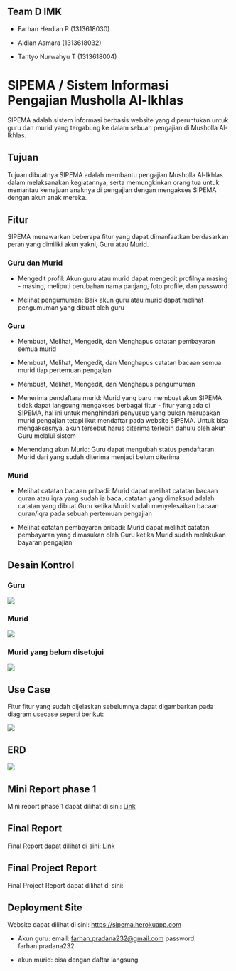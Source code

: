## Team D IMK

- Farhan Herdian P (1313618030)

- Aldian Asmara (1313618032)

- Tantyo Nurwahyu T (1313618004)

# SIPEMA / Sistem Informasi Pengajian Musholla Al-Ikhlas

SIPEMA adalah sistem informasi berbasis website yang diperuntukan untuk guru dan murid yang tergabung ke dalam sebuah pengajian di Musholla Al-Ikhlas. 

## Tujuan

Tujuan dibuatnya SIPEMA adalah membantu pengajian Musholla Al-Ikhlas dalam melaksanakan kegiatannya, serta memungkinkan orang tua untuk memantau kemajuan anaknya di pengajian dengan mengakses SIPEMA dengan akun anak mereka.

## Fitur

SIPEMA menawarkan beberapa fitur yang dapat dimanfaatkan berdasarkan peran yang dimiliki akun yakni, Guru atau Murid.

### Guru dan Murid

- Mengedit profil: Akun guru atau murid dapat mengedit profilnya masing - masing, meliputi perubahan nama panjang, foto profile, dan password

- Melihat pengumuman: Baik akun guru atau murid dapat melihat pengumuman yang dibuat oleh guru

### Guru

- Membuat, Melihat, Mengedit, dan Menghapus catatan pembayaran semua murid

- Membuat, Melihat, Mengedit, dan Menghapus catatan bacaan semua murid tiap pertemuan pengajian

- Membuat, Melihat, Mengedit, dan Menghapus pengumuman

- Menerima pendaftara murid: Murid yang baru membuat akun SIPEMA tidak dapat langsung mengakses berbagai fitur - fitur yang ada di SIPEMA, hal ini untuk menghindari penyusup yang bukan merupakan murid pengajian tetapi ikut mendaftar pada website SIPEMA. Untuk bisa mengaksesnya, akun tersebut harus diterima terlebih dahulu oleh akun Guru melalui sistem

- Menendang akun Murid: Guru dapat mengubah status pendaftaran Murid dari yang sudah diterima menjadi belum diterima

### Murid

- Melihat catatan bacaan pribadi: Murid dapat melihat catatan bacaan quran atau iqra yang sudah ia baca, catatan yang dimaksud adalah catatan yang dibuat Guru ketika Murid sudah menyelesaikan bacaan quran/iqra pada sebuah pertemuan pengajian

- Melihat catatan pembayaran pribadi: Murid dapat melihat catatan pembayaran yang dimasukan oleh Guru ketika Murid sudah melakukan bayaran pengajian

## Desain Kontrol

### Guru

![](diagram/UI%20Flow%20Guru.png)

### Murid

![](diagram/UI%20Flow%20Murid.png)

### Murid yang belum disetujui

![](diagram/UI%20Flow%20Murid-yang-belum-diterima.png)

## Use Case

Fitur fitur yang sudah dijelaskan sebelumnya dapat digambarkan pada diagram usecase seperti berikut:

![](diagram/SIPEMA%20Usecase.png)

## ERD

![](diagram/SIPEMA%20ERD.png)

## Mini Report phase 1

Mini report phase 1 dapat dilihat di sini: [Link](https://github.com/FarhanHP/Tugas-Interaksi-Manusia-dan-Komputer-113/tree/hw3)

## Final Report

Final Report dapat dilihat di sini: [Link](final%20report/Final%20Report%20SIPEMA.pdf)

## Final Project Report

Final Project Report dapat dilihat di sini:

## Deployment Site

Website dapat dilihat di sini: https://sipema.herokuapp.com

- Akun guru:
email: farhan.pradana232@gmail.com
password: farhan.pradana232

- akun murid:
bisa dengan daftar langsung
